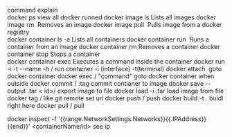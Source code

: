 command                                          			explain	        
docker ps                                        			view all docker runned
docker image ls	                                 			Lists all images
docker image rm <image>	                         			Removes an image
docker image pull <image>	                     			Pulls image from a docker registry	
docker container ls -a	                         			Lists all containers
docker container run <image>	                 			Runs a container from an image
docker container rm <container>                  			Removes a container	
docker container stop <container>	             			Stops a container	
docker container exec <container>	             			Executes a command inside the container
docker run -i -t --name -h <image>/<id>         			run container -i (interface) -t(terminal)
docker attach <image name>									goto docker container
docker exec <id>/<image> "command"							goto docker container when outside
docker commit <name>/<id> <name-image>:tag					commit contianer to image
docker save --output <fileName>.tar	<	id>/<name>				export image to file
docker load -i <fileName>.tar								load image from file
docker tag <id> <dockerId>/<repo>							like git remote set url
docker push <dockerId>/<repo>								push
docker build -t <imageName> .								buidl right here
docker pull <dockerId>/<repo>								pull


	
docker inspect -f '{{range.NetworkSettings.Networks}}{{.IPAddress}}{{end}}' <containerName/id> 											see ip